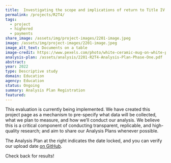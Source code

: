 ```yaml
---
title:  Investigating the scope and implications of return to Title IV
permalink: /projects/R2T4/
tags: 
  - project
  - highered
  - payments
share_image: /assets/img/project-images/2201-image.jpeg
image: /assets/img/project-images/2201-image.jpeg
image_alt_text: Documents on a table
image-credit: https://www.pexels.com/photo/white-ceramic-mug-on-white-paper-4778611/ 
analysis-plan: /assets/analysis/2201-R2T4-Analysis-Plan-Phase-One.pdf
abstract: 
year: 2022
type: Descriptive study
domain: Education
agency: Education
status: Ongoing
summary: Analysis Plan Registration
featured: 
---
```

This evaluation is currently being implemented. We have created this project page as a mechanism to pre-specify what data will be collected, what we plan to measure, and how we’ll conduct our analysis. We believe this is a critical component of conducting transparent, replicable, and high-quality research; and aim to share our Analysis Plans whenever possible.

The Analysis Plan at the right indicates the date locked, and you can verify our upload date <a class="usa-link usa-link--external" href="https://github.com/gsa-oes/office-of-evaluation-sciences/commits/master/assets/analysis/2201-R2T4-Analysis-Plan-Phase-One.pdf">on GitHub</a>. 

Check back for results!
